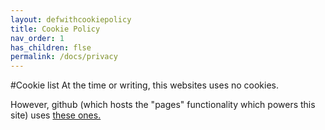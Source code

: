 ```yaml
---
layout: defwithcookiepolicy
title: Cookie Policy
nav_order: 1
has_children: flse
permalink: /docs/privacy
---
```

#Cookie list
At the time or writing, this websites uses no cookies.

However, github (which hosts the "pages" functionality which powers this site) uses <a href="https://github.com/privacy/cookies">these ones.</a>
